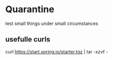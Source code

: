  # Quarantine
 test small things under small circumstances  
 
## usefulle curls

curl https://start.spring.io/starter.tgz | tar -xzvf -